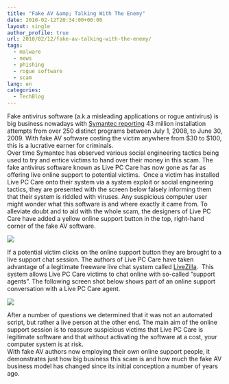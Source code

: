 ```yaml
---
title: "Fake AV &amp; Talking With The Enemy"
date: 2010-02-12T20:34:00+00:00
layout: single
author_profile: true
url: 2010/02/12/fake-av-talking-with-the-enemy/
tags:
  - malware
  - news
  - phishing
  - rogue software
  - scam
lang: en
categories: 
  - TechBlog
---
```

Fake antivirus software (a.k.a misleading applications or rogue antivirus) is big business nowadays with [Symantec reporting](http://eval.symantec.com/mktginfo/enterprise/white_papers/b-symc_report_on_rogue_security_software_exec_summary_20326021.en-us.pdf) 43 million installation attempts from over 250 distinct programs between July 1, 2008, to June 30, 2009. With fake AV software costing the victim anywhere from $30 to $100, this is a lucrative earner for criminals.  
Over time Symantec has observed various social engineering tactics being used to try and entice victims to hand over their money in this scam. The fake antivirus software known as Live PC Care has now gone as far as offering live online support to potential victims.  Once a victim has installed Live PC Care onto their system via a system exploit or social engineering tactics, they are presented with the screen below falsely informing them that their system is riddled with viruses. Any suspicious computer user might wonder what this software is and where exactly it came from. To alleviate doubt and to aid with the whole scam, the designers of Live PC Care have added a yellow online support button in the top, right-hand corner of the fake AV software.

[![](http://3.bp.blogspot.com/_vaUVXcmC3OI/S3WzzaLyQOI/AAAAAAAAA5o/JAa1U-EW2cU/s640/Live+PC+Care+resultsOnlineSupport.JPG)](http://3.bp.blogspot.com/_vaUVXcmC3OI/S3WzzaLyQOI/AAAAAAAAA5o/JAa1U-EW2cU/s1600-h/Live+PC+Care+resultsOnlineSupport.JPG)

If a potential victim clicks on the online support button they are brought to a live support chat session. The authors of Live PC Care have taken advantage of a legitimate freeware live chat system called [LiveZilla](http://www.livezilla.net/home/en/).  This system allows Live PC Care victims to chat online with so-called “support agents”. The following screen shot below shows part of an online support conversation with a Live PC Care agent.

[![](http://4.bp.blogspot.com/_vaUVXcmC3OI/S3Wz51r1mRI/AAAAAAAAA5w/NPnsBzvcxJk/s640/LiveChatConversation.JPG)](http://4.bp.blogspot.com/_vaUVXcmC3OI/S3Wz51r1mRI/AAAAAAAAA5w/NPnsBzvcxJk/s1600-h/LiveChatConversation.JPG)

After a number of questions we determined that it was not an automated script, but rather a live person at the other end. The main aim of the online support session is to reassure suspicious victims that Live PC Care is legitimate software and that without activating the software at a cost, your computer system is at risk.  
With fake AV authors now employing their own online support people, it demonstrates just how big business this scam is and how much the fake AV business model has changed since its initial conception a number of years ago.